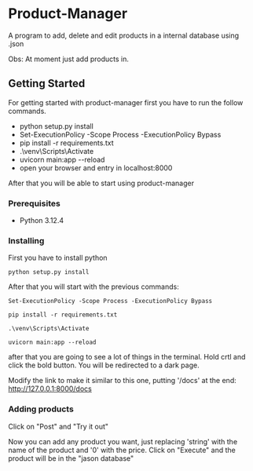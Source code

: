 # Product-Manager

A program to add, delete and edit products in a internal database using .json

Obs: At moment just add products in.

## Getting Started

For getting started with product-manager first you have to run the follow commands.
  
  - python setup.py install
  - Set-ExecutionPolicy -Scope Process -ExecutionPolicy Bypass
  - pip install -r requirements.txt
  - .\venv\Scripts\Activate  
  - uvicorn main:app --reload
  - open your browser and entry in localhost:8000


After that you will be able to start using product-manager

### Prerequisites

- Python 3.12.4

### Installing

First you have to install python

```
python setup.py install
```

After that you will start with the previous commands:

```
Set-ExecutionPolicy -Scope Process -ExecutionPolicy Bypass
```

```
pip install -r requirements.txt
```

```
.\venv\Scripts\Activate 
```

```
uvicorn main:app --reload
```
after that you are going to see a lot of things in the terminal. Hold crtl and click the bold button.
You will be redirected to a dark page.

Modify the link to make it similar to this one, putting '/docs' at the end:
http://127.0.0.1:8000/docs

### Adding products

Click on "Post" and "Try it out"

Now you can add any product you want, just replacing 'string' with the name of the product and '0' with the price.
Click on "Execute" and the product will be in the "jason database"
